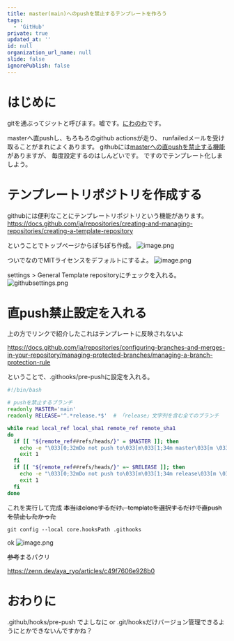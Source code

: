 ```yaml
---
title: master(main)へのpushを禁止するテンプレートを作ろう
tags:
  - 'GitHub'
private: true
updated_at: ''
id: null
organization_url_name: null
slide: false
ignorePublish: false
---
```

# はじめに
gitを通ぶってジットと呼びます。嘘です。[にわのわ](https://twitter.com/niwa_nowa)です。

masterへ直pushし、もろもろのgithub actionsが走り、
runfailedメールを受け取ることがまれによくあります。
githubには[masterへの直pushを禁止する機能](https://docs.github.com/ja/repositories/configuring-branches-and-merges-in-your-repository/managing-protected-branches/managing-a-branch-protection-rule)がありますが、
毎度設定するのはしんどいです。
ですのでテンプレート化しましよう。

# テンプレートリポジトリを作成する
githubには便利なことにテンプレートリポジトリという機能があります。
https://docs.github.com/ja/repositories/creating-and-managing-repositories/creating-a-template-repository

ということでトップページからぽちぽち作成。
![image.png](https://qiita-image-store.s3.ap-northeast-1.amazonaws.com/0/590707/13f84bb2-9176-30ab-d480-1934f0c5ef04.png)

ついでなのでMITライセンスをデフォルトにするよ。
![image.png](https://qiita-image-store.s3.ap-northeast-1.amazonaws.com/0/590707/ba2d0e6d-b38b-19b3-d314-b4ee52bed13d.png)

settings > General
Template repositoryにチェックを入れる。
![githubsettings.png](https://qiita-image-store.s3.ap-northeast-1.amazonaws.com/0/590707/63fba93f-a3a0-f93d-c971-b5c1ccd9bf93.png)

# 直push禁止設定を入れる
上の方でリンクで紹介したこれはテンプレートに反映されないよ

https://docs.github.com/ja/repositories/configuring-branches-and-merges-in-your-repository/managing-protected-branches/managing-a-branch-protection-rule

ということで、.githooks/pre-pushに設定を入れる。
```sh
#!/bin/bash

# pushを禁止するブランチ
readonly MASTER='main'
readonly RELEASE='^.*release.*$'  # 「release」文字列を含む全てのブランチ

while read local_ref local_sha1 remote_ref remote_sha1
do
  if [[ "${remote_ref##refs/heads/}" = $MASTER ]]; then
    echo -e "\033[0;32mDo not push to\033[m\033[1;34m master\033[m \033[0;32mbranch\033[m"
    exit 1
  fi
  if [[ "${remote_ref##refs/heads/}" =~ $RELEASE ]]; then
    echo -e "\033[0;32mDo not push to\033[m\033[1;34m release\033[m \033[0;32mbranch\033[m"
    exit 1
  fi
done
```

これを実行して完成 ~~本当はcloneするだけ、templateを選択するだけで直pushを禁止したかった~~
```
git config --local core.hooksPath .githooks
```

ok
![image.png](https://qiita-image-store.s3.ap-northeast-1.amazonaws.com/0/590707/a81902b5-3525-88ab-eece-88b68c9fc243.png)

~~参考~~まるパクリ

https://zenn.dev/aya_ryo/articles/c49f7606e928b0

# おわりに
.github/hooks/pre-push でよしなに
or
.git/hooksだけバージョン管理できるようにとかできないんですかね？
